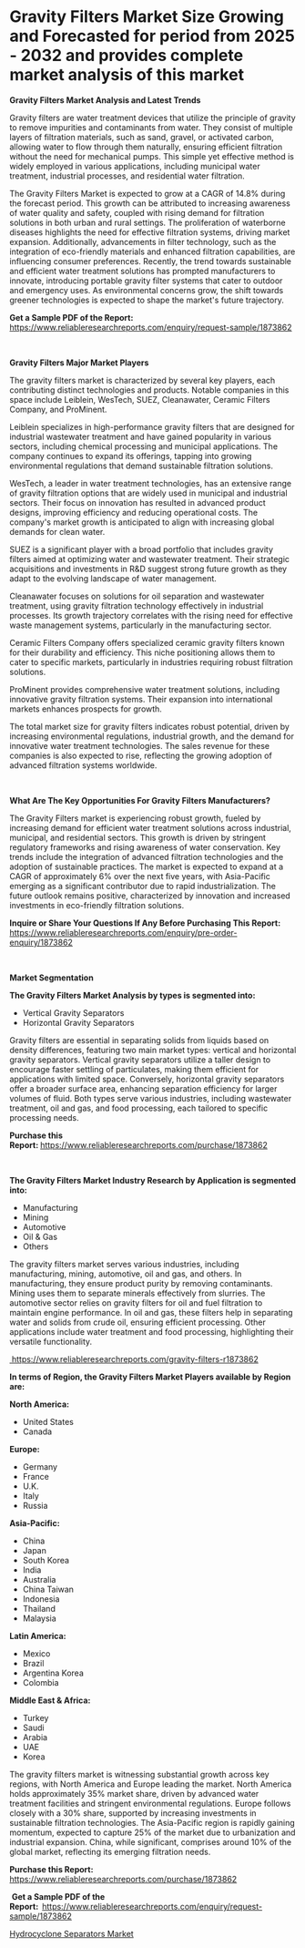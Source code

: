 <p><h1>Gravity Filters Market Size Growing and Forecasted for period from 2025 - 2032 and provides complete market analysis of this market</h1></p><p><strong>Gravity Filters Market Analysis and Latest Trends</strong></p>
<p><p>Gravity filters are water treatment devices that utilize the principle of gravity to remove impurities and contaminants from water. They consist of multiple layers of filtration materials, such as sand, gravel, or activated carbon, allowing water to flow through them naturally, ensuring efficient filtration without the need for mechanical pumps. This simple yet effective method is widely employed in various applications, including municipal water treatment, industrial processes, and residential water filtration.</p><p>The Gravity Filters Market is expected to grow at a CAGR of 14.8% during the forecast period. This growth can be attributed to increasing awareness of water quality and safety, coupled with rising demand for filtration solutions in both urban and rural settings. The proliferation of waterborne diseases highlights the need for effective filtration systems, driving market expansion. Additionally, advancements in filter technology, such as the integration of eco-friendly materials and enhanced filtration capabilities, are influencing consumer preferences. Recently, the trend towards sustainable and efficient water treatment solutions has prompted manufacturers to innovate, introducing portable gravity filter systems that cater to outdoor and emergency uses. As environmental concerns grow, the shift towards greener technologies is expected to shape the market's future trajectory.</p></p>
<p><strong>Get a Sample PDF of the Report:&nbsp;</strong> <a href="https://www.reliableresearchreports.com/enquiry/request-sample/1873862?utm_campaign=2380&utm_medium=2&utm_source=Github&utm_content=ia&utm_term=16022025&utm_id=gravity-filters">https://www.reliableresearchreports.com/enquiry/request-sample/1873862</a></p>
<p>&nbsp;</p>
<p><strong>Gravity Filters Major Market Players</strong></p>
<p><p>The gravity filters market is characterized by several key players, each contributing distinct technologies and products. Notable companies in this space include Leiblein, WesTech, SUEZ, Cleanawater, Ceramic Filters Company, and ProMinent.</p><p>Leiblein specializes in high-performance gravity filters that are designed for industrial wastewater treatment and have gained popularity in various sectors, including chemical processing and municipal applications. The company continues to expand its offerings, tapping into growing environmental regulations that demand sustainable filtration solutions.</p><p>WesTech, a leader in water treatment technologies, has an extensive range of gravity filtration options that are widely used in municipal and industrial sectors. Their focus on innovation has resulted in advanced product designs, improving efficiency and reducing operational costs. The company's market growth is anticipated to align with increasing global demands for clean water.</p><p>SUEZ is a significant player with a broad portfolio that includes gravity filters aimed at optimizing water and wastewater treatment. Their strategic acquisitions and investments in R&D suggest strong future growth as they adapt to the evolving landscape of water management.</p><p>Cleanawater focuses on solutions for oil separation and wastewater treatment, using gravity filtration technology effectively in industrial processes. Its growth trajectory correlates with the rising need for effective waste management systems, particularly in the manufacturing sector.</p><p>Ceramic Filters Company offers specialized ceramic gravity filters known for their durability and efficiency. This niche positioning allows them to cater to specific markets, particularly in industries requiring robust filtration solutions. </p><p>ProMinent provides comprehensive water treatment solutions, including innovative gravity filtration systems. Their expansion into international markets enhances prospects for growth.</p><p>The total market size for gravity filters indicates robust potential, driven by increasing environmental regulations, industrial growth, and the demand for innovative water treatment technologies. The sales revenue for these companies is also expected to rise, reflecting the growing adoption of advanced filtration systems worldwide.</p></p>
<p>&nbsp;</p>
<p><strong>What Are The Key Opportunities For Gravity Filters Manufacturers?</strong></p>
<p><p>The Gravity Filters market is experiencing robust growth, fueled by increasing demand for efficient water treatment solutions across industrial, municipal, and residential sectors. This growth is driven by stringent regulatory frameworks and rising awareness of water conservation. Key trends include the integration of advanced filtration technologies and the adoption of sustainable practices. The market is expected to expand at a CAGR of approximately 6% over the next five years, with Asia-Pacific emerging as a significant contributor due to rapid industrialization. The future outlook remains positive, characterized by innovation and increased investments in eco-friendly filtration solutions.</p></p>
<p><strong>Inquire or Share Your Questions If Any Before Purchasing This Report:</strong> <a href="https://www.reliableresearchreports.com/enquiry/pre-order-enquiry/1873862?utm_campaign=2380&utm_medium=2&utm_source=Github&utm_content=ia&utm_term=16022025&utm_id=gravity-filters">https://www.reliableresearchreports.com/enquiry/pre-order-enquiry/1873862</a></p>
<p>&nbsp;</p>
<p><strong>Market Segmentation</strong></p>
<p><strong>The Gravity Filters Market Analysis by types is segmented into:</strong></p>
<p><ul><li>Vertical Gravity Separators</li><li>Horizontal Gravity Separators</li></ul></p>
<p><p>Gravity filters are essential in separating solids from liquids based on density differences, featuring two main market types: vertical and horizontal gravity separators. Vertical gravity separators utilize a taller design to encourage faster settling of particulates, making them efficient for applications with limited space. Conversely, horizontal gravity separators offer a broader surface area, enhancing separation efficiency for larger volumes of fluid. Both types serve various industries, including wastewater treatment, oil and gas, and food processing, each tailored to specific processing needs.</p></p>
<p><strong>Purchase this Report:&nbsp;</strong><a href="https://www.reliableresearchreports.com/purchase/1873862?utm_campaign=2380&utm_medium=2&utm_source=Github&utm_content=ia&utm_term=16022025&utm_id=gravity-filters">https://www.reliableresearchreports.com/purchase/1873862</a></p>
<p>&nbsp;</p>
<p><strong>The Gravity Filters Market Industry Research by Application is segmented into:</strong></p>
<p><ul><li>Manufacturing</li><li>Mining</li><li>Automotive</li><li>Oil & Gas</li><li>Others</li></ul></p>
<p><p>The gravity filters market serves various industries, including manufacturing, mining, automotive, oil and gas, and others. In manufacturing, they ensure product purity by removing contaminants. Mining uses them to separate minerals effectively from slurries. The automotive sector relies on gravity filters for oil and fuel filtration to maintain engine performance. In oil and gas, these filters help in separating water and solids from crude oil, ensuring efficient processing. Other applications include water treatment and food processing, highlighting their versatile functionality.</p></p>
<p><a href="https://www.reliableresearchreports.com/gravity-filters-r1873862?utm_campaign=2380&utm_medium=2&utm_source=Github&utm_content=ia&utm_term=16022025&utm_id=gravity-filters">&nbsp;https://www.reliableresearchreports.com/gravity-filters-r1873862</a></p>
<p><strong>In terms of Region, the Gravity Filters Market Players available by Region are:</strong></p>
<p>
    <p> <strong> North America: </strong>
        <ul>
            <li>United States</li>
            <li>Canada</li>
        </ul>
        </p> 
    <p> <strong> Europe: </strong>
        <ul>
            <li>Germany</li>
            <li>France</li>
            <li>U.K.</li>
            <li>Italy</li>
            <li>Russia</li>
        </ul>
        </p> 
    <p> <strong> Asia-Pacific: </strong>
        <ul>
            <li>China</li>
            <li>Japan</li>
            <li>South Korea</li>
            <li>India</li>
            <li>Australia</li>
            <li>China Taiwan</li>
            <li>Indonesia</li>
            <li>Thailand</li>
            <li>Malaysia</li>
        </ul>
        </p> 
    <p> <strong> Latin America: </strong>
        <ul>
            <li>Mexico</li>
            <li>Brazil</li>
            <li>Argentina Korea</li>
            <li>Colombia</li>
        </ul>
        </p> 
    <p> <strong> Middle East & Africa: </strong>
        <ul>
            <li>Turkey</li>
            <li>Saudi</li>
            <li>Arabia</li>
            <li>UAE</li>
            <li>Korea</li>
        </ul>
    </p>
    </p>
<p><p>The gravity filters market is witnessing substantial growth across key regions, with North America and Europe leading the market. North America holds approximately 35% market share, driven by advanced water treatment facilities and stringent environmental regulations. Europe follows closely with a 30% share, supported by increasing investments in sustainable filtration technologies. The Asia-Pacific region is rapidly gaining momentum, expected to capture 25% of the market due to urbanization and industrial expansion. China, while significant, comprises around 10% of the global market, reflecting its emerging filtration needs.</p></p>
<p><strong>Purchase this Report: </strong><a href="https://www.reliableresearchreports.com/purchase/1873862?utm_campaign=2380&utm_medium=2&utm_source=Github&utm_content=ia&utm_term=16022025&utm_id=gravity-filters">https://www.reliableresearchreports.com/purchase/1873862</a></p>
<p>&nbsp;<strong>Get a Sample PDF of the Report:&nbsp;&nbsp;</strong><a href="https://www.reliableresearchreports.com/enquiry/request-sample/1873862?utm_campaign=2380&utm_medium=2&utm_source=Github&utm_content=ia&utm_term=16022025&utm_id=gravity-filters">https://www.reliableresearchreports.com/enquiry/request-sample/1873862</a></p>
<p><strong></strong></p>
<p><p><a href="https://github.com/dolorespeddico90/Market-Research-Report-List-1/blob/main/hydrocyclone-separators-market.md?utm_campaign=2380&utm_medium=2&utm_source=Github&utm_content=ia&utm_term=16022025&utm_id=gravity-filters">Hydrocyclone Separators Market</a></p></p>